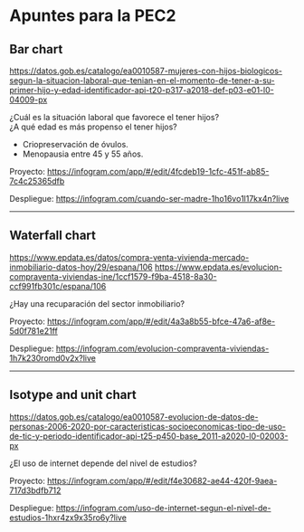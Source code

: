 # Apuntes para la PEC2

## Bar chart
https://datos.gob.es/catalogo/ea0010587-mujeres-con-hijos-biologicos-segun-la-situacion-laboral-que-tenian-en-el-momento-de-tener-a-su-primer-hijo-y-edad-identificador-api-t20-p317-a2018-def-p03-e01-l0-04009-px

¿Cuál es la situación laboral que favorece el tener hijos?  
¿A qué edad es más propenso el tener hijos?
- Criopreservación de óvulos.
- Menopausia entre 45 y 55 años.

Proyecto: https://infogram.com/app/#/edit/4fcdeb19-1cfc-451f-ab85-7c4c25365dfb  

Despliegue: https://infogram.com/cuando-ser-madre-1ho16vo1l17kx4n?live
***
## Waterfall chart
https://www.epdata.es/datos/compra-venta-vivienda-mercado-inmobiliario-datos-hoy/29/espana/106
https://www.epdata.es/evolucion-compraventa-viviendas-ine/1ccf1579-f9ba-4518-8a30-ccf991fb301c/espana/106

¿Hay una recuparación del sector inmobiliario?

Proyecto: https://infogram.com/app/#/edit/4a3a8b55-bfce-47a6-af8e-5d0f781e21ff  

Despliegue: https://infogram.com/evolucion-compraventa-viviendas-1h7k230romd0v2x?live

***
## Isotype and unit chart
https://datos.gob.es/catalogo/ea0010587-evolucion-de-datos-de-personas-2006-2020-por-caracteristicas-socioeconomicas-tipo-de-uso-de-tic-y-periodo-identificador-api-t25-p450-base_2011-a2020-l0-02003-px

¿El uso de internet depende del nivel de estudios?

Proyecto: https://infogram.com/app/#/edit/f4e30682-ae44-420f-9aea-717d3bdfb712  

Despliegue: https://infogram.com/uso-de-internet-segun-el-nivel-de-estudios-1hxr4zx9x35ro6y?live